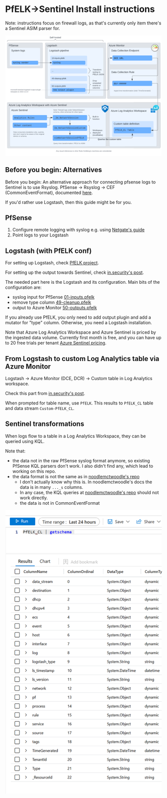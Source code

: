 # PfELK->Sentinel Install instructions

Note: instructions focus on firewall logs, as that's currently only item
there's a Sentinel ASIM parser for.

![architecture](pfelk-azure-sentinel-architecture2.png)

## Before you begin: Alternatives

Before you begin: An alternative approach for connecting pfsense logs to Sentinel is to use Rsyslog. PfSense -> Rsyslog -> CEF (CommonEventFormat), documented [here](https://github.com/Azure/Azure-Sentinel/tree/master/DataConnectors/pfsense).

If you'd rather use Logstash, then this guide might be for you.

## PfSense

1. Configure remote logging with syslog e.g. using [Netgate's guide](https://docs.netgate.com/pfsense/en/latest/monitoring/logs/remote.html)
2. Point logs to your Logstash

## Logstash (with PfELK conf)

For setting up Logstash, check [PfELK project](https://github.com/pfelk/pfelk).

For setting up the output towards Sentinel, check [in.security's post](https://in.security/2022/11/28/logstash-sentinel-round-two/).

The needed part here is the Logstash and its configuration. Main bits of the configuration are:

- syslog input for PfSense [01-inputs.pfelk](Logstash-Configuration/etc/logstash/conf.d/01-inputs.pfelk)
- remove type column [49-cleanup.pfelk](Logstash-Configuration/etc/logstash/conf.d/49-cleanup.pfelk)
- output to Azure Monitor [50-outputs.pfelk](Logstash-Configuration/etc/logstash/conf.d/50-outputs.pfelk)

If you already use PfELK, you only need to add output plugin and add a mutator for "type" column. Otherwise, you need a Logstash installation.

Note that Azure Log Analytics Workspace and Azure Sentinel is priced by the ingested data volume. Currently first month is free, and you can have up to 20 free trials per tenant [Azure Sentinel pricing](https://azure.microsoft.com/en-us/pricing/details/microsoft-sentinel/).

## From Logstash to custom Log Analytics table via Azure Monitor

Logstash -> Azure Monitor (DCE, DCR) -> Custom table in Log Analytics workspace.

Check this part from [in.security's post](https://in.security/2022/11/28/logstash-sentinel-round-two/).

When prompted for table name, use `PfELK`. This results to `PfELK_CL` table and data stream `Custom-PfELK_CL`.

## Sentinel transformations

When logs flow to a table in a Log Analytics Workspace, they can be queried using KQL.

Note that:
 - the data not in the raw PfSense syslog format anymore, so existing PfSense KQL parsers don't work. I also didn't find any, which lead to working on this repo.
 - the data format is not the same as in [noodlemctwoodle's repo](https://github.com/noodlemctwoodle/pf-azure-sentinel)
   - I don't actually know why this is. In noodlemctwoodle's docs the data is in many `..._s` columns.
   - In any case, the KQL queries at [noodlemctwoodle's repo](https://github.com/noodlemctwoodle/pf-azure-sentinel/tree/main/KQL/pfSense/Queries) should not work directly.
   - the data is not in CommonEventFormat
 
![schema](pfelk_data_schema.png)
